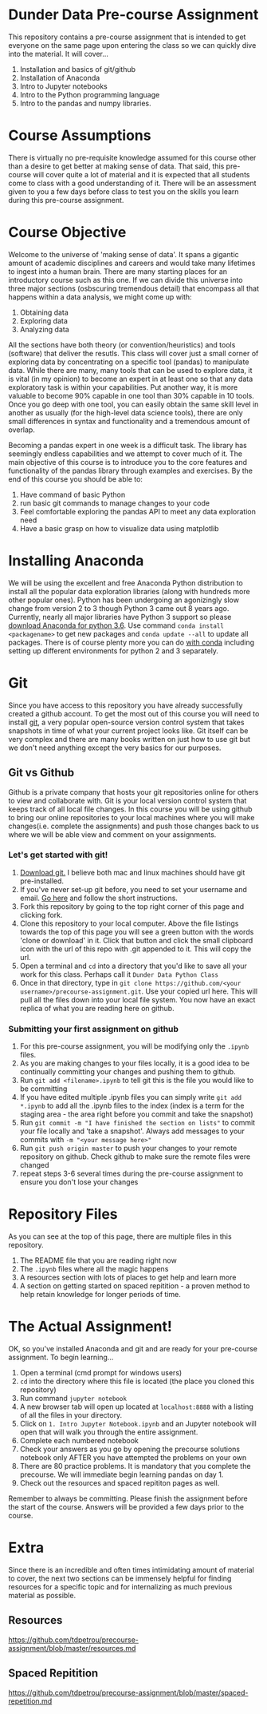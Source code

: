 # Dunder Data Pre-course Assignment
This repository contains a pre-course assignment that is intended to get everyone on the same page upon entering the class so we can quickly dive into the material. It will cover...  

1. Installation and basics of git/github
1. Installation of Anaconda
1. Intro to Jupyter notebooks
1. Intro to the Python programming language
1. Intro to the pandas and numpy libraries.

# Course Assumptions
There is virtually no pre-requisite knowledge assumed for this course other than a desire to get better at making sense of data. That said, this pre-course will cover quite a lot of material and it is expected that all students come to class with a good understanding of it. There will be an assessment given to you a few days before class to test you on the skills you learn during this pre-course assignment.

# Course Objective
Welcome to the universe of 'making sense of data'. It spans a gigantic amount of academic disciplines and careers and would take many lifetimes to ingest into a human brain. There are many starting places for an introductory course such as this one. If we can divide this universe into three major sections (osbscuring tremendous detail) that encompass all that happens within a data analysis, we might come up with:

1. Obtaining data
2. Exploring data
3. Analyzing data

All the sections have both theory (or convention/heuristics) and tools (software) that deliver the resutls. This class will cover just a small corner of exploring data by concentrating on a specific tool (pandas) to manipulate data. While there are many, many tools that can be used to explore data, it is vital (in my opinion) to become an expert in at least one so that any data exploratory task is within your capabilities. Put another way, it is more valuable to become 90% capable in one tool than 30% capable in 10 tools. Once you go deep with one tool, you can easily obtain the same skill level in another as usually (for the high-level data science tools), there are only small differences in syntax and functionality and a tremendous amount of overlap.

Becoming a pandas expert in one week is a difficult task. The library has seemingly endless capabilities and we attempt to cover much of it. The main objective of this course is to introduce you to the core features and functionality of the pandas library through examples and exercises. By the end of this course you should be able to:

1. Have command of basic Python
2. run basic git commands to manage changes to your code
3. Feel comfortable exploring the pandas API to meet any data exploration need
4. Have a basic grasp on how to visualize data using matplotlib

# Installing Anaconda
We will be using the excellent and free Anaconda Python distribution to install all the popular data exploration libraries (along with hundreds more other popular ones). Python has been undergoing an agonizingly slow change from version 2 to 3 though Python 3 came out 8 years ago. Currently, nearly all major libraries have Python 3 support so please [download Anaconda for python 3.6](https://www.continuum.io/downloads). Use command `conda install <packagename>` to get new packages and `conda update --all` to update all packages. There is of course plenty more you can do [with conda](http://conda.pydata.org/docs/using/using.html) including setting up different environments for python 2 and 3 separately.

# Git
Since you have access to this repository you have already successfully created a github account. To get the most out of this course you will need to install [git](https://git-scm.com/book/en/v2/Getting-Started-Git-Basics), a very popular open-source version control system that takes snapshots in time of what your current project looks like. Git itself can be very complex and there are many books written on just how to use git but we don't need anything except the very basics for our purposes. 

## Git vs Github 
Github is a private company that hosts your git repositories online for others to view and collaborate with. Git is your local version control system that keeps track of all local file changes. In this course you will be using github to bring our online repositories to your local machines where you will make changes(i.e. complete the assignments) and push those changes back to us where we will be able view and comment on your assignments.  

### Let's get started with git!
1. [Download git.](https://git-scm.com/download) I believe both mac and linux machines should have git pre-installed.
1. If you've never set-up git before, you need to set your username and email. [Go here](https://git-scm.com/book/en/v2/Getting-Started-First-Time-Git-Setup#Your-Identity) and follow the short instructions.
1. Fork this repository by going to the top right corner of this page and clicking fork.
1. Clone this repository to your local computer. Above the file listings towards the top of this page you will see a green button with the words 'clone or download' in it. Click that button and click the small clipboard icon with the url of this repo with .git appended to it. This will copy the url.
1. Open a terminal and `cd` into a directory that you'd like to save all your work for this class. Perhaps call it `Dunder Data Python Class`
1. Once in that directory, type in `git clone https://github.com/<your username>/precourse-assignment.git`. Use your copied url here. This will pull all the files down into your local file system. You now have an exact replica of what you are reading here on github.

### Submitting your first assignment on github

1. For this pre-course assignment, you will be modifying only the `.ipynb` files.
1. As you are making changes to your files locally, it is a good idea to be continually committing your changes and pushing them to github.
1. Run `git add <filename>.ipynb` to tell git this is the file you would like to be committing
1. If you have edited multiple .ipynb files you can simply write `git add *.ipynb` to add all the .ipynb files to the index (index is a term for the staging area - the area right before you commit and take the snapshot)
1. Run `git commit -m "I have finished the section on lists"` to commit your file locally and 'take a snapshot'. Always add messages to your commits with `-m "<your message here>"`
1. Run `git push origin master` to push your changes to your remote repository on github. Check github to make sure the remote files were changed
1. repeat steps 3-6 several times during the pre-course assignment to ensure you don't lose your changes

# Repository Files
 As you can see at the top of this page, there are multiple files in this repository. 

1. The README file that you are reading right now
1. The `.ipynb` files where all the magic happens
1. A resources section with lots of places to get help and learn more
1. A section on getting started on spaced repitition - a proven method to help retain knowledge for longer periods of time.

# The Actual Assignment!
OK, so you've installed Anaconda and git and are ready for your pre-course assignment. To begin learning...

1. Open a terminal (cmd prompt for windows users)
1. `cd` into the directory where this file is located (the place you cloned this repository)
1. Run command `jupyter notebook`
1. A new browser tab will open up located at `localhost:8888` with a listing of all the files in your directory. 
1. Click on `1. Intro Jupyter Notebook.ipynb` and an Jupyter notebook will open that will walk you through the entire assignment.
1. Complete each numbered notebook
1. Check your answers as you go by opening the precourse solutions notebook only AFTER you have attempted the problems on your own
1. There are 80 practice problems. It is mandatory that you complete the precourse. We will immediate begin learning pandas on day 1.
1. Check out the resources and spaced repititon pages as well.

Remember to always be committing. Please finish the assignment before the start of the course. Answers will be provided a few days prior to the course.

# Extra
Since there is an incredible and often times intimidating amount of material to cover, the next two sections can be immensely helpful for finding resources for a specific topic and for internalizing as much previous material as possible.

## Resources
https://github.com/tdpetrou/precourse-assignment/blob/master/resources.md

## Spaced Repitition
https://github.com/tdpetrou/precourse-assignment/blob/master/spaced-repetition.md
